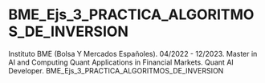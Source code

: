 # BME_Ejs_3_PRACTICA_ALGORITMOS_DE_INVERSION
Instituto BME (Bolsa Y Mercados Españoles). 04/2022 - 12/2023. Master in AI and Computing Quant Applications in Financial Markets. Quant AI Developer. BME_Ejs_3_PRACTICA_ALGORITMOS_DE_INVERSION 
